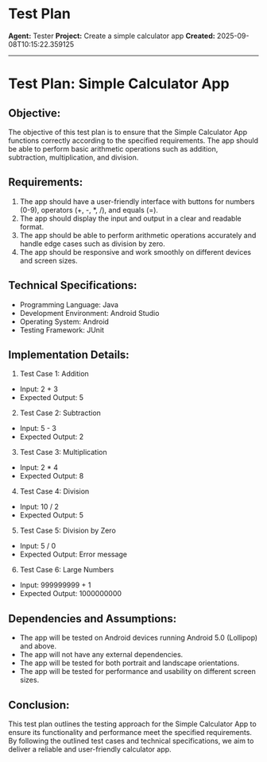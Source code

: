 # Test Plan

**Agent:** Tester
**Project:** Create a simple calculator app
**Created:** 2025-09-08T10:15:22.359125

---

# Test Plan: Simple Calculator App

## Objective:
The objective of this test plan is to ensure that the Simple Calculator App functions correctly according to the specified requirements. The app should be able to perform basic arithmetic operations such as addition, subtraction, multiplication, and division.

## Requirements:
1. The app should have a user-friendly interface with buttons for numbers (0-9), operators (+, -, *, /), and equals (=).
2. The app should display the input and output in a clear and readable format.
3. The app should be able to perform arithmetic operations accurately and handle edge cases such as division by zero.
4. The app should be responsive and work smoothly on different devices and screen sizes.

## Technical Specifications:
- Programming Language: Java
- Development Environment: Android Studio
- Operating System: Android
- Testing Framework: JUnit

## Implementation Details:
1. Test Case 1: Addition
- Input: 2 + 3
- Expected Output: 5

2. Test Case 2: Subtraction
- Input: 5 - 3
- Expected Output: 2

3. Test Case 3: Multiplication
- Input: 2 * 4
- Expected Output: 8

4. Test Case 4: Division
- Input: 10 / 2
- Expected Output: 5

5. Test Case 5: Division by Zero
- Input: 5 / 0
- Expected Output: Error message

6. Test Case 6: Large Numbers
- Input: 999999999 + 1
- Expected Output: 1000000000

## Dependencies and Assumptions:
- The app will be tested on Android devices running Android 5.0 (Lollipop) and above.
- The app will not have any external dependencies.
- The app will be tested for both portrait and landscape orientations.
- The app will be tested for performance and usability on different screen sizes.

## Conclusion:
This test plan outlines the testing approach for the Simple Calculator App to ensure its functionality and performance meet the specified requirements. By following the outlined test cases and technical specifications, we aim to deliver a reliable and user-friendly calculator app.